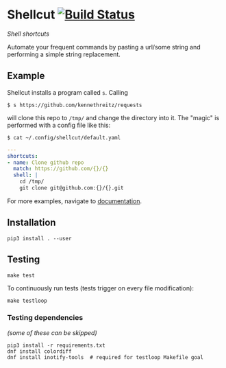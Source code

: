 # Shellcut [![Build Status](https://travis-ci.org/radomirbosak/shellcut.svg?branch=master)](https://travis-ci.org/radomirbosak/shellcut)

_Shell shortcuts_

Automate your frequent commands by pasting a url/some string and performing a simple string replacement.

## Example

Shellcut installs a program called `s`. Calling
```
$ s https://github.com/kennethreitz/requests
```

will clone this repo to `/tmp/` and change the directory into it. The "magic" is performed with a config file like this:

```console
$ cat ~/.config/shellcut/default.yaml
```
```yaml
---
shortcuts:
- name: Clone github repo
  match: https://github.com/{}/{}
  shell: |
    cd /tmp/
    git clone git@github.com:{}/{}.git

```

For more examples, navigate to [documentation](docs/usage.md).

## Installation
```
pip3 install . --user
```

## Testing
```console
make test
```

To continuously run tests (tests trigger on every file modification):
```console
make testloop
```

### Testing dependencies
_(some of these can be skipped)_
```console
pip3 install -r requirements.txt
dnf install colordiff
dnf install inotify-tools  # required for testloop Makefile goal
```
